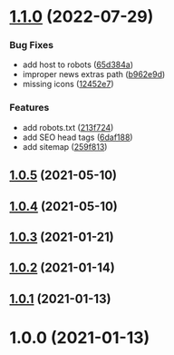 # [1.1.0](https://github.com/SugarF0x/ntp-help/compare/v1.0.5...v1.1.0) (2022-07-29)


### Bug Fixes

* add host to robots ([65d384a](https://github.com/SugarF0x/ntp-help/commit/65d384a1be81d6dfdad6ee7ad035a2a340227914))
* improper news extras path ([b962e9d](https://github.com/SugarF0x/ntp-help/commit/b962e9da2a72460848b83b02934e1f5f3524a995))
* missing icons ([12452e7](https://github.com/SugarF0x/ntp-help/commit/12452e77fb0398e22703f3f5fcd54f5359fcef35))


### Features

* add robots.txt ([213f724](https://github.com/SugarF0x/ntp-help/commit/213f72448733ddcb75ffa2985b76652ddd1e824a))
* add SEO head tags ([6daf188](https://github.com/SugarF0x/ntp-help/commit/6daf188dd2ea774db2dfe0cd0516597d84fc753e))
* add sitemap ([259f813](https://github.com/SugarF0x/ntp-help/commit/259f813746f3212274b81a5d2a65aa419d2a7393))



## [1.0.5](https://github.com/SugarF0x/ntp-help/compare/v1.0.4...v1.0.5) (2021-05-10)



## [1.0.4](https://github.com/SugarF0x/ntp-help/compare/v1.0.3...v1.0.4) (2021-05-10)



## [1.0.3](https://github.com/SugarF0x/ntp-help/compare/v1.0.2...v1.0.3) (2021-01-21)



## [1.0.2](https://github.com/SugarF0x/ntp-help/compare/v1.0.1...v1.0.2) (2021-01-14)



## [1.0.1](https://github.com/SugarF0x/ntp-help/compare/v1.0.0...v1.0.1) (2021-01-13)



# 1.0.0 (2021-01-13)



